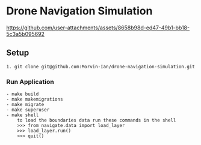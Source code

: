 # Drone Navigation Simulation
https://github.com/user-attachments/assets/8658b98d-ed47-49b1-bb18-5c3a5b095692


## Setup
    1. git clone git@github.com:Morvin-Ian/drone-navigation-simulation.git
    
### Run Application
    - make build
    - make makemigrations
    - make migrate
    - make superuser
    - make shell
        to load the boundaries data run these commands in the shell
        >>> from navigate.data import load_layer
        >>> load_layer.run()
        >>> quit()
